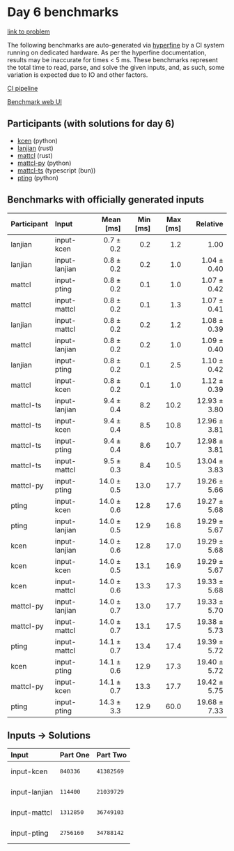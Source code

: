 # Day 6 benchmarks

[link to problem](https://adventofcode.com/2023/day/6)

The following benchmarks are auto-generated via
[hyperfine](https://github.com/sharkdp/hyperfine) by a CI system running on
dedicated hardware. As per the hyperfine documentation, results may be
inaccurate for times < 5 ms. These benchmarks represent the total time to read,
parse, and solve the given inputs, and, as such, some variation is expected due
to IO and other factors.

[CI pipeline](http://ci.papercode.net:8080/teams/main/pipelines/aoc2023)

[Benchmark web UI](https://aoc.ancalagon.black)


## Participants (with solutions for day 6)

- [kcen](https://github.com/kcen/aoc2023) (python)
- [lanjian](https://github.com/lanjian/aoc-2023) (rust)
- [mattcl](https://github.com/mattcl/aoc2023) (rust)
- [mattcl-py](https://github.com/mattcl/aoc2023-py) (python)
- [mattcl-ts](https://github.com/mattcl/aoc2023-js) (typescript (bun))
- [pting](https://github.com/pting/aoc2023) (python)


## Benchmarks with officially generated inputs

| Participant | Input | Mean [ms] | Min [ms] | Max [ms] | Relative |
|:---|:---|---:|---:|---:|---:|
| lanjian | input-kcen | 0.7 ± 0.2 | 0.2 | 1.2 | 1.00 |
| lanjian | input-lanjian | 0.8 ± 0.2 | 0.2 | 1.0 | 1.04 ± 0.40 |
| mattcl | input-pting | 0.8 ± 0.2 | 0.1 | 1.0 | 1.07 ± 0.42 |
| mattcl | input-mattcl | 0.8 ± 0.2 | 0.1 | 1.3 | 1.07 ± 0.41 |
| lanjian | input-mattcl | 0.8 ± 0.2 | 0.2 | 1.2 | 1.08 ± 0.39 |
| mattcl | input-lanjian | 0.8 ± 0.2 | 0.2 | 1.0 | 1.09 ± 0.40 |
| lanjian | input-pting | 0.8 ± 0.2 | 0.1 | 2.5 | 1.10 ± 0.42 |
| mattcl | input-kcen | 0.8 ± 0.2 | 0.1 | 1.0 | 1.12 ± 0.39 |
| mattcl-ts | input-lanjian | 9.4 ± 0.4 | 8.2 | 10.2 | 12.93 ± 3.80 |
| mattcl-ts | input-kcen | 9.4 ± 0.4 | 8.5 | 10.8 | 12.96 ± 3.81 |
| mattcl-ts | input-pting | 9.4 ± 0.4 | 8.6 | 10.7 | 12.98 ± 3.81 |
| mattcl-ts | input-mattcl | 9.5 ± 0.3 | 8.4 | 10.5 | 13.04 ± 3.83 |
| mattcl-py | input-pting | 14.0 ± 0.5 | 13.0 | 17.7 | 19.26 ± 5.66 |
| pting | input-kcen | 14.0 ± 0.6 | 12.8 | 17.6 | 19.27 ± 5.68 |
| pting | input-lanjian | 14.0 ± 0.5 | 12.9 | 16.8 | 19.29 ± 5.67 |
| kcen | input-lanjian | 14.0 ± 0.6 | 12.8 | 17.0 | 19.29 ± 5.68 |
| kcen | input-kcen | 14.0 ± 0.5 | 13.1 | 16.9 | 19.29 ± 5.67 |
| kcen | input-mattcl | 14.0 ± 0.6 | 13.3 | 17.3 | 19.33 ± 5.68 |
| mattcl-py | input-lanjian | 14.0 ± 0.7 | 13.0 | 17.7 | 19.33 ± 5.70 |
| mattcl-py | input-mattcl | 14.0 ± 0.7 | 13.1 | 17.5 | 19.38 ± 5.73 |
| pting | input-mattcl | 14.1 ± 0.7 | 13.4 | 17.4 | 19.39 ± 5.72 |
| kcen | input-pting | 14.1 ± 0.6 | 12.9 | 17.3 | 19.40 ± 5.72 |
| mattcl-py | input-kcen | 14.1 ± 0.7 | 13.3 | 17.7 | 19.42 ± 5.75 |
| pting | input-pting | 14.3 ± 3.3 | 12.9 | 60.0 | 19.68 ± 7.33 |


## Inputs -> Solutions

| Input | Part One | Part Two |
|:---|:---|:---|
|input-kcen|<pre>840336</pre>|<pre>41382569</pre>|
|input-lanjian|<pre>114400</pre>|<pre>21039729</pre>|
|input-mattcl|<pre>1312850</pre>|<pre>36749103</pre>|
|input-pting|<pre>2756160</pre>|<pre>34788142</pre>|